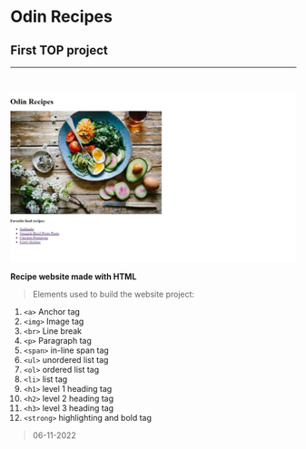 # Odin Recipes              

## First TOP project
***
  <br>
  
![Odin Recipe](https://raw.githubusercontent.com/felipec583/odin-recipes/main/img/website.JPG "Recipe Website")


**Recipe website made with HTML**

> Elements used to build the website project:

1. ```<a>``` Anchor tag
2. ```<img>``` Image tag
3. ```<br>``` Line break
4. ```<p>``` Paragraph tag
5. ```<span>``` in-line span tag
6. ```<ul>``` unordered list tag
7. ```<ol>``` ordered list tag
8. ```<li>``` list tag
9. ```<h1>``` level 1 heading tag
10. ```<h2>``` level 2 heading tag
11. ```<h3>``` level 3 heading tag
12. ```<strong>``` highlighting and bold tag

>06-11-2022